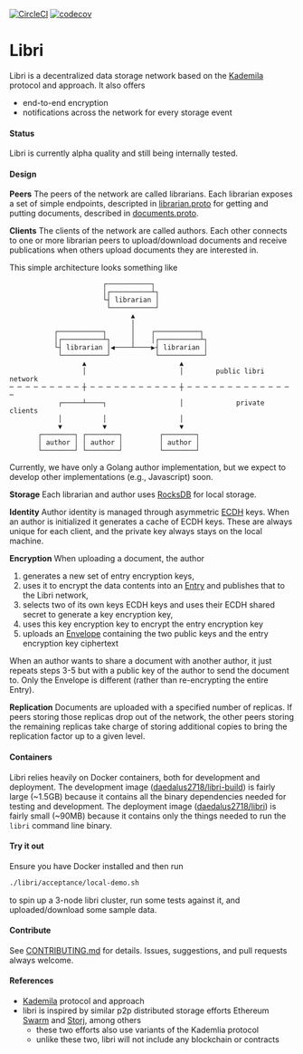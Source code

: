[![CircleCI](https://circleci.com/gh/drausin/libri/tree/develop.svg?style=shield)](https://circleci.com/gh/drausin/libri) [![codecov](https://codecov.io/gh/drausin/libri/branch/develop/graph/badge.svg)](https://codecov.io/gh/drausin/libri)


# Libri

Libri is a decentralized data storage network based on the 
[Kademila](https://pdos.csail.mit.edu/~petar/papers/maymounkov-kademlia-lncs.pdf) protocol and 
approach. It also offers
- end-to-end encryption
- notifications across the network for every storage event

#### Status
Libri is currently alpha quality and still being internally tested. 

#### Design

**Peers**
The peers of the network are called librarians. Each librarian exposes a set of simple endpoints, 
descripted in [librarian.proto](https://github.com/drausin/libri/blob/develop/libri/librarian/api/librarian.proto) 
for getting and putting documents, described in [documents.proto](https://github.com/drausin/libri/blob/develop/libri/librarian/api/documents.proto).
 
**Clients**
The clients of the network are called authors. Each other connects to one or more librarian peers
to upload/download documents and receive publications when others upload documents they are 
interested in.

This simple architecture looks something like
```
                       ┌───────────┐
                       │┌──────────┴┐
                       └┤ librarian │
                        └───────────┘
                              ▲
                              │
           ┌───────────┐      │    ┌───────────┐
           │┌──────────┴┐     │    │┌──────────┴┐
           └┤ librarian │◀────┴────▶┤ librarian │
            └───────────┘           └───────────┘
                  ▲                       ▲
                  │                       │        public libri network
─ ─ ─ ─ ─ ─ ─ ─ ─ ┼ ─ ─ ─ ─ ─ ─ ─ ─ ─ ─ ─ ┼ ─ ─ ─ ─ ─ ─ ─ ─ ─ ─ ─ ─ ─ ─
            ┌─────┴────┐                  │             private clients
            │          │                  │
            ▼          ▼                  ▼
       ┌────────┐ ┌────────┐         ┌────────┐
       │ author │ │ author │         │ author │
       └────────┘ └────────┘         └────────┘
```
Currently, we have only a Golang author implementation, but we expect to develop other 
implementations (e.g., Javascript) soon. 

**Storage**
Each librarian and author uses [RocksDB](https://github.com/facebook/rocksdb) for local storage.

**Identity**
Author identity is managed through asymmetric 
[ECDH](https://en.wikipedia.org/wiki/Elliptic_curve_Diffie%E2%80%93Hellman) keys. When an author
is initialized it generates a cache of ECDH keys. These are always unique for each client, and the 
private key always stays on the local machine.

**Encryption**
When uploading a document, the author 
1) generates a new set of entry encryption keys,
2) uses it to encrypt the data contents into an [Entry](libri/librarian/api/documents.proto#L46) and 
 publishes that to the Libri network,
3) selects two of its own keys ECDH keys and uses their ECDH shared secret to generate a key 
 encryption key,
4) uses this key encryption key to encrypt the entry encryption key
5) uploads an [Envelope](libri/librarian/api/documents.proto#L26) containing the two public keys 
 and the entry encryption key ciphertext

When an author wants to share a document with another author, it just repeats steps 3-5 but with 
a public key of the author to send the document to. Only the Envelope is different (rather than
re-encrypting the entire Entry).

**Replication**
Documents are uploaded with a specified number of replicas. If peers storing those replicas drop out 
of the network, the other peers storing the remaining replicas take charge of storing additional 
copies to bring the replication factor up to a given level.

#### Containers
Libri relies heavily on Docker containers, both for development and deployment. The development 
image ([daedalus2718/libri-build](https://hub.docker.com/r/daedalus2718/libri-build/)) is fairly large
(~1.5GB) because it contains all the binary dependencies needed for testing and development. The 
deployment image ([daedalus2718/libri](https://hub.docker.com/r/daedalus2718/libri/)) is fairly 
small (~90MB) because it contains only the things needed to run the `libri` command line binary.


#### Try it out
Ensure you have Docker installed and then run
```bash
./libri/acceptance/local-demo.sh
```
to spin up a 3-node libri cluster, run some tests against it, and uploaded/download some sample data.

#### Contribute
See [CONTRIBUTING.md](CONTRIBUTING.md) for details.  Issues, suggestions, and pull requests always welcome.

#### References
- [Kademila](https://pdos.csail.mit.edu/~petar/papers/maymounkov-kademlia-lncs.pdf) protocol and approach
- libri is inspired by similar p2p distributed storage efforts Ethereum 
[Swarm](https://blog.ethereum.org/2016/12/15/swarm-alpha-public-pilot-basics-swarm/) and 
[Storj](https://storj.io/), among others
	- these two efforts also use variants of the Kademlia protocol
	- unlike these two, libri will not include any blockchain or contracts
